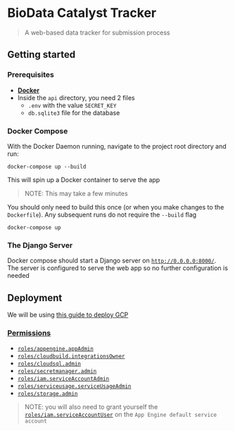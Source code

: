 # BioData Catalyst Tracker

> A web-based data tracker for submission process

## Getting started

### Prerequisites

- **[Docker](https://www.docker.com/get-started)**
- Inside the `api` directory, you need 2 files
  - `.env` with the value `SECRET_KEY`
  - `db.sqlite3` file for the database

### Docker Compose

With the Docker Daemon running, navigate to the project root directory and run:

```
docker-compose up --build
```

This will spin up a Docker container to serve the app

> NOTE: This may take a few minutes

You should only need to build this once (or when you make changes to the `Dockerfile`).
Any subsequent runs do not require the `--build` flag

```
docker-compose up
```

### The Django Server

Docker compose should start a Django server on [`http://0.0.0.0:8000/`](http://0.0.0.0:8000/).
The server is configured to serve the web app so no further configuration is needed

## Deployment

We will be using [this guide to deploy GCP](https://cloud.google.com/python/django/appengine#macos-64-bit)

### [Permissions](https://cloud.google.com/iam/docs/understanding-roles#predefined)

- [`roles/appengine.appAdmin`](https://cloud.google.com/iam/docs/understanding-roles#app-engine-roles)
- [`roles/cloudbuild.integrationsOwner`](https://cloud.google.com/iam/docs/understanding-roles#cloud-build-roles)
- [`roles/cloudsql.admin`](https://cloud.google.com/iam/docs/understanding-roles#cloud-sql-roles)
- [`roles/secretmanager.admin`](https://cloud.google.com/iam/docs/understanding-roles#secret-manager-roles)
- [`roles/iam.serviceAccountAdmin`](https://cloud.google.com/iam/docs/understanding-roles#service-accounts-roles)
- [`roles/serviceusage.serviceUsageAdmin`](https://cloud.google.com/iam/docs/understanding-roles#service-usage-roles)
- [`roles/storage.admin`](https://cloud.google.com/iam/docs/understanding-roles#cloud-storage-roles)

> NOTE: you will also need to grant yourself the [`roles/iam.serviceAccountUser`](https://cloud.google.com/iam/docs/understanding-roles#service-accounts-roles) on the `App Engine default service account`
